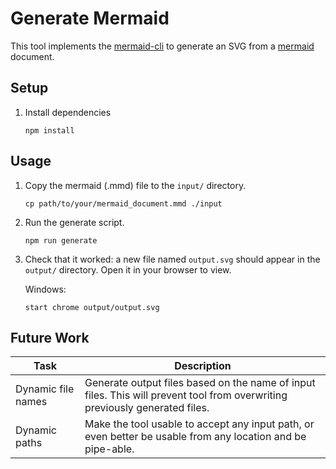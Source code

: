 # Generate Mermaid

This tool implements the [mermaid-cli](https://github.com/mermaidjs/mermaid.cli) to generate an SVG from a [mermaid](https://github.com/mermaid-js/mermaid) document.

## Setup

1. Install dependencies

   ```
   npm install
   ```

## Usage

1. Copy the mermaid (.mmd) file to the `input/` directory.

   ```
   cp path/to/your/mermaid_document.mmd ./input
   ```

2. Run the generate script.

   ```
   npm run generate
   ```

3. Check that it worked: a new file named `output.svg` should appear in the `output/` directory. Open it in your browser to view.

   Windows:

   ```
   start chrome output/output.svg
   ```

## Future Work

| Task               | Description                                                                                                                 |
| ------------------ | --------------------------------------------------------------------------------------------------------------------------- |
| Dynamic file names | Generate output files based on the name of input files. This will prevent tool from overwriting previously generated files. |
| Dynamic paths      | Make the tool usable to accept any input path, or even better be usable from any location and be pipe-able.                 |
